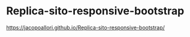 # Replica-sito-responsive-bootstrap

https://jacopoallori.github.io/Replica-sito-responsive-bootstrap/
